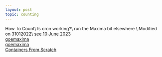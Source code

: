 ```yaml
---
layout: post
topic: counting
---
```


How To Count\\
Is cron working?\\
 run the Maxima bit elsewhere \\
Modified on 31012022\\
<a href="https://moodle.org/mod/forum/discuss.php?d=446709" target="_blank">see 10 June 2023 </a><br>
<a href=" https://github.com/mathinstitut/goemaxima" target="_blank">goemaxima</a><br>
<a href="https://moodle.org/mod/forum/discuss.php?d=431867" target="_blank">goemaxima</a><br>
<a href="https://youtu.be/8fi7uSYlOdc" target="_blank">Containers From Scratch</a><br>
